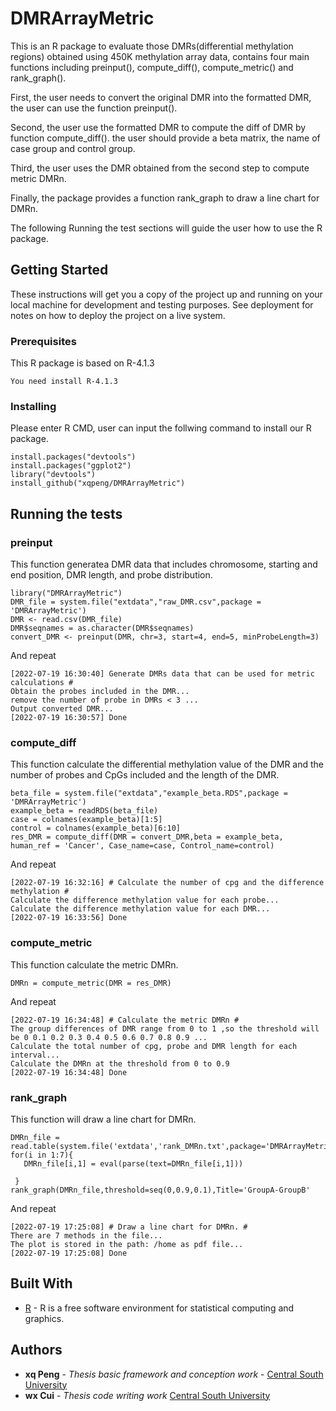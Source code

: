 # DMRArrayMetric

This is an R package to evaluate those DMRs(differential methylation regions) obtained using 450K methylation array data, contains four main functions including preinput(), compute_diff(), compute_metric() and rank_graph().  

First, the user needs to convert the original DMR into the formatted DMR, the user can use the function preinput().  

Second, the user use the formatted DMR to compute the diff of DMR by function compute_diff(). the user should provide a beta matrix, the name of case group and control group.  

Third, the user uses the DMR obtained from the second step to compute metric DMRn.  

Finally, the package provides a function rank_graph to draw a line chart for DMRn.  

The following Running the test sections will guide the user how to use the R package.

## Getting Started

These instructions will get you a copy of the project up and running on your local machine for development and testing purposes. See deployment for notes on how to deploy the project on a live system.

### Prerequisites

This R package is based on R-4.1.3

```
You need install R-4.1.3
```

### Installing
Please enter R CMD, user can input the follwing command to install our R package.

```
install.packages("devtools")
install.packages("ggplot2")
library("devtools")
install_github("xqpeng/DMRArrayMetric")
```

## Running the tests


### preinput

This function generatea DMR data that includes chromosome, starting and end position, DMR length, and probe distribution.

```
library("DMRArrayMetric")
DMR_file = system.file("extdata","raw_DMR.csv",package = 'DMRArrayMetric')
DMR <- read.csv(DMR_file)
DMR$seqnames = as.character(DMR$seqnames)
convert_DMR <- preinput(DMR, chr=3, start=4, end=5, minProbeLength=3)
```
And repeat

```
[2022-07-19 16:30:40] Generate DMRs data that can be used for metric calculations #
Obtain the probes included in the DMR...
remove the number of probe in DMRs < 3 ...
Output converted DMR...
[2022-07-19 16:30:57] Done

```
### compute_diff

This function calculate the differential methylation value of the DMR and the number of probes and CpGs included and the length of the DMR.

```
beta_file = system.file("extdata","example_beta.RDS",package = 'DMRArrayMetric')
example_beta = readRDS(beta_file)
case = colnames(example_beta)[1:5]
control = colnames(example_beta)[6:10]
res_DMR = compute_diff(DMR = convert_DMR,beta = example_beta, human_ref = 'Cancer', Case_name=case, Control_name=control)

```
And repeat

```
[2022-07-19 16:32:16] # Calculate the number of cpg and the difference methylation #
Calculate the difference methylation value for each probe...
Calculate the difference methylation value for each DMR...
[2022-07-19 16:33:56] Done

```
### compute_metric

This function calculate the metric DMRn.
```
DMRn = compute_metric(DMR = res_DMR)

```
And repeat

```
[2022-07-19 16:34:48] # Calculate the metric DMRn #
The group differences of DMR range from 0 to 1 ,so the threshold will be 0 0.1 0.2 0.3 0.4 0.5 0.6 0.7 0.8 0.9 ...
Calculate the total number of cpg, probe and DMR length for each interval...
Calculate the DMRn at the threshold from 0 to 0.9 
[2022-07-19 16:34:48] Done

```

### rank_graph
This function will draw a line chart for DMRn. 
```
DMRn_file = read.table(system.file('extdata','rank_DMRn.txt',package='DMRArrayMetric'))
for(i in 1:7){
   DMRn_file[i,1] = eval(parse(text=DMRn_file[i,1]))

 }
rank_graph(DMRn_file,threshold=seq(0,0.9,0.1),Title='GroupA-GroupB'

```
And repeat

```
[2022-07-19 17:25:08] # Draw a line chart for DMRn. #
There are 7 methods in the file...
The plot is stored in the path: /home as pdf file...
[2022-07-19 17:25:08] Done

```
## Built With

* [R](https://www.r-project.org/) - R is a free software environment for statistical computing and graphics.


## Authors
* **xq Peng** - *Thesis basic framework and conception work* - [Central South University](https://life.csu.edu.cn/jsxx.jsp?urltype=news.NewsContentUrl&wbtreeid=1815&wbnewsid=3625)
* **wx Cui** - *Thesis code writing work* [Central South University](https://cse.csu.edu.cn/)





